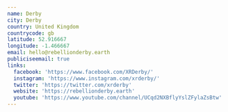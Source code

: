 ```yaml
---
name: Derby
city: Derby
country: United Kingdom
countrycode: gb
latitude: 52.916667
longitude: -1.466667
email: hello@rebellionderby.earth
publiciseemail: true
links:
  facebook: 'https://www.facebook.com/XRDerby/'
  instagram: 'https://www.instagram.com/xrderby/'
  twitter: 'https://twitter.com/xrderby'
  website: 'https://rebellionderby.earth'
  youtube: 'https://www.youtube.com/channel/UCqd2NXBflyYslZFylaZsBtw'
---
```


